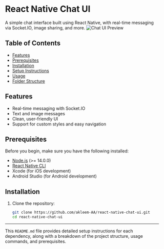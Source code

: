 # React Native Chat UI

A simple chat interface built using React Native, with real-time messaging via Socket.IO, image sharing, and more.
![Chat UI Preview](./Assests/chat-preview.png)


## Table of Contents
- [Features](#features)
- [Prerequisites](#prerequisites)
- [Installation](#installation)
- [Setup Instructions](#setup-instructions)
- [Usage](#usage)
- [Folder Structure](#folder-structure)

## Features
- Real-time messaging with Socket.IO
- Text and image messages
- Clean, user-friendly UI
- Support for custom styles and easy navigation

## Prerequisites
Before you begin, make sure you have the following installed:
- [Node.js](https://nodejs.org/) (>= 14.0.0)
- [React Native CLI](https://reactnative.dev/docs/environment-setup)
- Xcode (for iOS development)
- Android Studio (for Android development)

## Installation

1. Clone the repository:
   ```bash
   git clone https://github.com/akleem-AA/react-native-chat-ui.git
   cd react-native-chat-ui


---

This `README.md` file provides detailed setup instructions for each dependency, along with a breakdown of the project structure, usage commands, and prerequisites.
